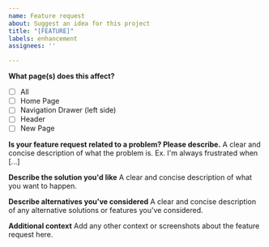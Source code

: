```yaml
---
name: Feature request
about: Suggest an idea for this project
title: "[FEATURE]"
labels: enhancement
assignees: ''

---
```


**What page(s) does this affect?**
- [ ] All
- [ ] Home Page
- [ ] Navigation Drawer (left side)
- [ ] Header
- [ ] New Page

**Is your feature request related to a problem? Please describe.**
A clear and concise description of what the problem is. Ex. I'm always frustrated when [...]

**Describe the solution you'd like**
A clear and concise description of what you want to happen.

**Describe alternatives you've considered**
A clear and concise description of any alternative solutions or features you've considered.

**Additional context**
Add any other context or screenshots about the feature request here.

